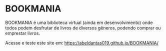 # BOOKMANIA
BOOKMANIA é uma biblioteca virtual (ainda em desenvolvimento) onde todos podem desfrutar de livros de diversos gêneros, podendo comprar ou emprestar livros. 

Acesse e teste este site em: https://abeldantas019.github.io/BOOKMANIA/
